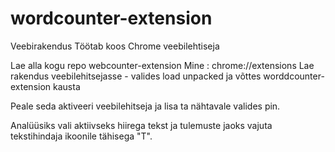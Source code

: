 # wordcounter-extension
Veebirakendus Töötab koos Chrome veebilehtiseja

Lae alla kogu repo webcounter-extension 
Mine :
chrome://extensions
Lae rakendus veebilehitsejasse - valides load unpacked ja võttes worddcounter-extension kausta

Peale seda aktiveeri veebilehitseja ja lisa ta nähtavale valides pin.

Analüüsiks vali aktiivseks hiirega tekst ja tulemuste jaoks vajuta tekstihindaja ikoonile tähisega "T".
